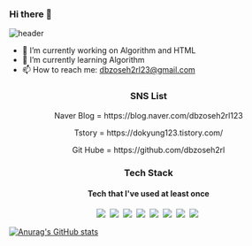 ### Hi there 👋

<!--
**dbzoseh2rl/dbzoseh2rl** is a ✨ _special_ ✨ repository because its `README.md` (this file) appears on your GitHub profile.

Here are some ideas to get you started:
- 😄 Pronouns: ...
- ⚡ Fun fact: ...
- 👯 I’m looking to collaborate on ...
- 🤔 I’m looking for help with ...
- 💬 Ask me about ...
        "idx": 27,
        "color": "42564F",
        "text": "C0EB6A",
        "textBg": "f7f5f5

-->

![header](https://capsule-render.vercel.app/api?type=waving&height=300&section=header&text=Do&nbsp;Kyung&nbsp;Lee&fontSize=70&color=#e6e6fa)       
       
- 🔭 I’m currently working on Algorithm and HTML
- 🌱 I’m currently learning Algorithm
- 📫 How to reach me: dbzoseh2rl23@gmail.com

<h3 align="center"> SNS List</h3>
<p align = "center">
        <p align = "center"> Naver Blog = https://blog.naver.com/dbzoseh2rl123</p>
        <p align = "center"> Tstory = https://dokyung123.tistory.com/</p>
        <p align = "center"> Git Hube = https://github.com/dbzoseh2rl </p>
</p>

<h3 align="center">Tech Stack </h3>
<h4 align="center">Tech that I've used at least once</h4>

<p align = "center">
        <img src="https://img.shields.io/badge/Python-3776AB?style=flat-square&logo=Python&logoColor=white"/></a>&nbsp 
        <img src="https://img.shields.io/badge/C-A8B9CC?style=flat-square&logo=C&logoColor=white"/></a>&nbsp 
        <img src="https://img.shields.io/badge/C++-00599C?style=flat-square&logo=C%2B%2B&logoColor=white"/></a>&nbsp 
        <img src="https://img.shields.io/badge/HTML5-E34F26?style=flat-square&logo=HTML5&logoColor=white"/></a>&nbsp 
        <img src="https://img.shields.io/badge/CSS3-1572B6?style=flat-square&logo=CSS3&logoColor=white"/></a>&nbsp 
        <img src="https://img.shields.io/badge/Visual Studio-5C2D91?style=flat-square&logo=Visual Studio&logoColor=white"/></a>&nbsp 
        <img src="https://img.shields.io/badge/Visual Studio Code-007ACC?style=flat-square&logo=Visual Studio Code&logoColor=white"/></a>&nbsp
        <img src="https://img.shields.io/badge/PyCharm-000000?style=flat-square&logo=PyCharm&logoColor=white"/></a>&nbsp
</p>

[![Anurag's GitHub stats](https://github-readme-stats.vercel.app/apidbzoseh2rl=anuraghazra)](https://github.com/anuraghazra/github-readme-stats)

